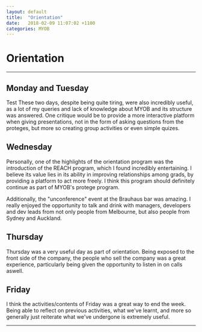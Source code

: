 ```yaml
---
layout: default
title:  "Orientation"
date:   2018-02-09 11:07:02 +1100
categories: MYOB
---
```


# [](#header-1)Orientation

* * *

## [](#header-1)Monday and Tuesday
Test
These two days, despite being quite tiring, were also incredibly useful, as
a lot of my queries and lack of knowledge about MYOB and its structure was
answered. One critique would be to provide a more interactive platform when
giving presentations, not in the form of asking questions from the proteges,
but more so creating group activities or even simple quizes.

## [](#header-1)Wednesday
Personally, one of the highlights of the orientation program was the introduction
of the REACH program, which I found incredibly entertaining. I believe its value
lies in its ability in improving relationships among grads, by providing a
platform to act more freely. I think this program should definitely continue
as part of MYOB's protege program.

Additionally, the "unconference" event at the Brauhaus bar was amazing. I
really enjoyed the opportunity to talk and drink with managers, developers
and dev leads from not only people from Melbourne, but also people from
Sydney and Auckland.

## [](#header-1)Thursday
Thursday was a very useful day as part of orientation. Being exposed to the
front side of the company, the people who sell the company was a great
experience, particularly being given the opportunity to listen in on calls
aswell.

## [](#header-1)Friday
I think the activities/contents of Friday was a great way to end the week.
Being able to reflect on previous activities, what we've learnt, and more so
generally just reiterate what we've undergone is extremely useful.


* * *
